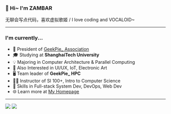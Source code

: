 ### 🎉 Hi~ I'm ZAMBAR

无聊会写点代码，喜欢虚拟歌姬 / I love coding and VOCALOID~

---

### I'm currently...

- 🌱 President of [GeekPie_ Association](https://github.com/ShanghaitechGeekPie/)
- 🎓 Studying at **ShanghaiTech University**
- 💡 Majoring in Computer Architecture & Parallel Computing
- 🎈 Also Interested in UI/UX, IoT, Electronic Art
- 🖥 Team leader of **GeekPie_ HPC**
- 👨‍🏫 Instructor of SI 100+, Intro to Computer Science
- 🔧 Skills in Full-stack System Dev, DevOps, Web Dev
- 🌐 Learn more at [My Homepage](https://hezebang.github.io)

---

<picture>
  <source
    srcset="https://github-readme-stats.vercel.app/api?username=HeZeBang&show_icons=true&theme=dark"
    media="(prefers-color-scheme: dark)"
  />
  <source
    srcset="https://github-readme-stats.vercel.app/api?username=HeZeBang&show_icons=true"
    media="(prefers-color-scheme: light), (prefers-color-scheme: no-preference)"
  />
  <img src="https://github-readme-stats.vercel.app/api?username=HeZeBang&show_icons=true" />
</picture>

<picture>
  <source
    srcset="https://github-readme-stats.vercel.app/api/top-langs/?username=HeZeBang&show_icons=true&theme=dark&layout=compact"
    media="(prefers-color-scheme: dark)"
  />
  <source
    srcset="https://github-readme-stats.vercel.app/api/top-langs/?username=HeZeBang&show_icons=true&layout=compact"
    media="(prefers-color-scheme: light), (prefers-color-scheme: no-preference)"
  />
  <img src="https://github-readme-stats.vercel.app/api/top-langs/?username=HeZeBang&show_icons=true&layout=compact" />
</picture>
